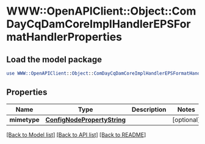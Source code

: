 # WWW::OpenAPIClient::Object::ComDayCqDamCoreImplHandlerEPSFormatHandlerProperties

## Load the model package
```perl
use WWW::OpenAPIClient::Object::ComDayCqDamCoreImplHandlerEPSFormatHandlerProperties;
```

## Properties
Name | Type | Description | Notes
------------ | ------------- | ------------- | -------------
**mimetype** | [**ConfigNodePropertyString**](ConfigNodePropertyString.md) |  | [optional] 

[[Back to Model list]](../README.md#documentation-for-models) [[Back to API list]](../README.md#documentation-for-api-endpoints) [[Back to README]](../README.md)


